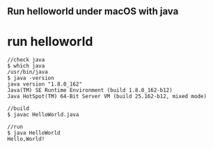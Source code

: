 Run helloworld under macOS with java
---------------------------------------

# run helloworld

```
//check java
$ which java
/usr/bin/java
$ java -version
java version "1.8.0_162"
Java(TM) SE Runtime Environment (build 1.8.0_162-b12)
Java HotSpot(TM) 64-Bit Server VM (build 25.162-b12, mixed mode)

//build
$ javac HelloWorld.java

//run
$ java HelloWorld
Hello,World!
```